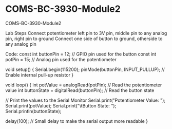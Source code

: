 # COMS-BC-3930-Module2
COMS-BC-3930-Module2 

Lab Steps
Connect potentiometer  left pin to 3V pin, middle pin to any analog pin, right pin to ground
Connect one side of button to ground, otherside to any analog pin

Code:
const int buttonPin = 12; // GPIO pin used for the button
const int potPin = 15; // Analog pin used for the potentiometer

void setup() {
  Serial.begin(115200);
  pinMode(buttonPin, INPUT_PULLUP); // Enable internal pull-up resistor
}

void loop() {
  int potValue = analogRead(potPin); // Read the potentiometer value
  int buttonState = digitalRead(buttonPin); // Read the button state
  
  // Print the values to the Serial Monitor
  Serial.print("Potentiometer Value: ");
  Serial.print(potValue);
  Serial.print("\tButton State: ");
  Serial.println(buttonState);

  delay(100); // Small delay to make the serial output more readable
}
